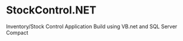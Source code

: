 StockControl.NET
================

Inventory/Stock Control Application
Build using VB.net and SQL Server Compact

